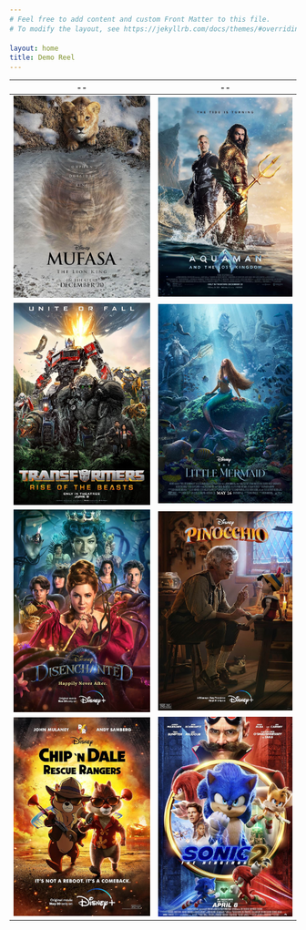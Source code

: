 ```yaml
---
# Feel free to add content and custom Front Matter to this file.
# To modify the layout, see https://jekyllrb.com/docs/themes/#overriding-theme-defaults

layout: home
title: Demo Reel
---
```


|              --                                                                               |                                             --                                              |
| :---:                                                                                         | :---:                                                                                       |
|   ![Mufasa: The Lion King poster](assets/img/demo_reel_mufasa_poster.jpg)                     |![Aquaman and the Lost Kingdom poster](assets/img/demo_reel_aquaman_lost_kingdom_poster.jpg) |
| ![Transformers: Rise of the Beasts poster](assets/img/demo_reel_transformers_rise_poster.jpg) |  ![The Little Mermaid poster](assets/img/demo_reel_little_mermaid_poster.jpg)               |
|    ![Disenchanted poster](assets/img/demo_reel_disenchanted_poster.jpg)                              |      ![Pinocchio poster](assets/img/demo_reel_pinnochio_poster.jpg)                                |
|   ![Chip 'n Dale: Rescue Rangers poster](assets/img/demo_reel_chip_dale_rangers_poster.jpg)   |     ![Sonic the Hedgehog 2 poster](assets/img/demo_reel_sonic_2_poster.jpg)                 |

